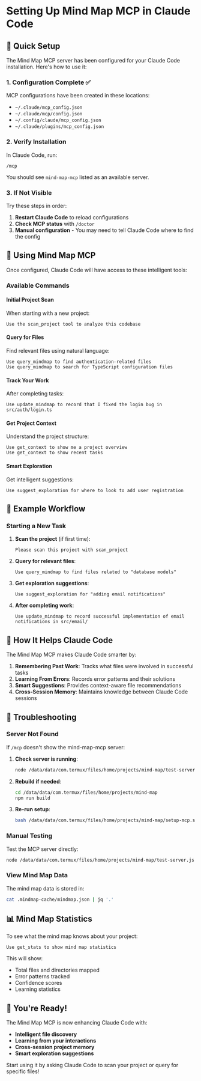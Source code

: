 # Setting Up Mind Map MCP in Claude Code

## 🚀 Quick Setup

The Mind Map MCP server has been configured for your Claude Code installation. Here's how to use it:

### 1. Configuration Complete ✅

MCP configurations have been created in these locations:
- `~/.claude/mcp_config.json`
- `~/.claude/mcp/config.json`
- `~/.config/claude/mcp_config.json`
- `~/.claude/plugins/mcp_config.json`

### 2. Verify Installation

In Claude Code, run:
```
/mcp
```

You should see `mind-map-mcp` listed as an available server.

### 3. If Not Visible

Try these steps in order:

1. **Restart Claude Code** to reload configurations
2. **Check MCP status** with `/doctor`
3. **Manual configuration** - You may need to tell Claude Code where to find the config

## 📖 Using Mind Map MCP

Once configured, Claude Code will have access to these intelligent tools:

### Available Commands

#### Initial Project Scan
When starting with a new project:
```
Use the scan_project tool to analyze this codebase
```

#### Query for Files
Find relevant files using natural language:
```
Use query_mindmap to find authentication-related files
Use query_mindmap to search for TypeScript configuration files
```

#### Track Your Work
After completing tasks:
```
Use update_mindmap to record that I fixed the login bug in src/auth/login.ts
```

#### Get Project Context
Understand the project structure:
```
Use get_context to show me a project overview
Use get_context to show recent tasks
```

#### Smart Exploration
Get intelligent suggestions:
```
Use suggest_exploration for where to look to add user registration
```

## 🎯 Example Workflow

### Starting a New Task

1. **Scan the project** (if first time):
   ```
   Please scan this project with scan_project
   ```

2. **Query for relevant files**:
   ```
   Use query_mindmap to find files related to "database models"
   ```

3. **Get exploration suggestions**:
   ```
   Use suggest_exploration for "adding email notifications"
   ```

4. **After completing work**:
   ```
   Use update_mindmap to record successful implementation of email notifications in src/email/
   ```

## 🧠 How It Helps Claude Code

The Mind Map MCP makes Claude Code smarter by:

1. **Remembering Past Work**: Tracks what files were involved in successful tasks
2. **Learning From Errors**: Records error patterns and their solutions
3. **Smart Suggestions**: Provides context-aware file recommendations
4. **Cross-Session Memory**: Maintains knowledge between Claude Code sessions

## 🔧 Troubleshooting

### Server Not Found
If `/mcp` doesn't show the mind-map-mcp server:

1. **Check server is running**:
   ```bash
   node /data/data/com.termux/files/home/projects/mind-map/test-server.js
   ```

2. **Rebuild if needed**:
   ```bash
   cd /data/data/com.termux/files/home/projects/mind-map
   npm run build
   ```

3. **Re-run setup**:
   ```bash
   bash /data/data/com.termux/files/home/projects/mind-map/setup-mcp.sh
   ```

### Manual Testing
Test the MCP server directly:
```bash
node /data/data/com.termux/files/home/projects/mind-map/test-server.js
```

### View Mind Map Data
The mind map data is stored in:
```bash
cat .mindmap-cache/mindmap.json | jq '.'
```

## 📊 Mind Map Statistics

To see what the mind map knows about your project:
```
Use get_stats to show mind map statistics
```

This will show:
- Total files and directories mapped
- Error patterns tracked
- Confidence scores
- Learning statistics

## 🎉 You're Ready!

The Mind Map MCP is now enhancing Claude Code with:
- **Intelligent file discovery**
- **Learning from your interactions**
- **Cross-session project memory**
- **Smart exploration suggestions**

Start using it by asking Claude Code to scan your project or query for specific files!